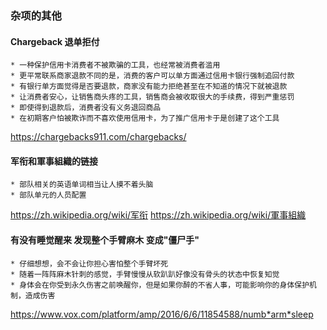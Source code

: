 ### 杂项的其他

#### Chargeback 退单拒付
	* 一种保护信用卡消费者不被欺骗的工具，也经常被消费者滥用
	* 更平常联系商家退款不同的是，消费的客户可以单方面通过信用卡银行强制追回付款
	* 有银行单方面觉得是否要退款，商家没有能力拒绝甚至在不知道的情况下就被退款
	* 让消费者安心，让销售商头疼的工具，销售商会被收取很大的手续费，得到严重惩罚
	* 即使得到退款后，消费者没有义务退回商品
	* 在初期客户怕被欺诈而不喜欢使用信用卡，为了推广信用卡于是创建了这个工具

https://chargebacks911.com/chargebacks/


#### 军衔和軍事組織的链接
	* 部队相关的英语单词相当让人摸不着头脑
	* 部队单元的人员配置

https://zh.wikipedia.org/wiki/军衔
https://zh.wikipedia.org/wiki/軍事組織

#### 有没有睡觉醒来 发现整个手臂麻木 变成"僵尸手"
	* 仔细想想，会不会让你担心害怕整个手臂坏死
	* 随着一阵阵麻木针刺的感觉，手臂慢慢从软趴趴好像没有骨头的状态中恢复知觉
	* 身体会在你受到永久伤害之前唤醒你，但是如果你醉的不省人事，可能影响你的身体保护机制，造成伤害

https://www.vox.com/platform/amp/2016/6/6/11854588/numb*arm*sleep